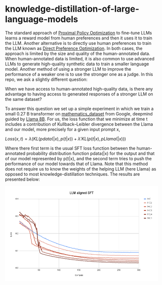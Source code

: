 # knowledge-distillation-of-large-language-models

The standard approach of  [Proximal Policy Optimization](https://arxiv.org/pdf/1707.06347) to fine-tune LLMs learns a reward model from human preferences and then it uses it to train the LLM. Another alternative is to directly use human preferences to train the LLM known as [Direct Preference Optimization](https://arxiv.org/pdf/2305.18290). In both cases, the approach is limited by the size and quality of the human-annotated data. When human-annotated data is limited, it is also common to use advanced LLMs to generate high-quality synthetic data to train a smaller language model. Another method of using a stronger LLM to improve the performance of a weaker one is to use the stronger one as a judge. In this repo, we ask a slightly different question:

When we have access to human-annotated high-quality data, is there any advantage to having access to generated responses of a stronger LLM on the same dataset?

To answer this question we set up a simple experiment in which we train a small 0.27 B transformer on [mathematics_dataset](https://arxiv.org/pdf/1904.01557) from Google, deepmind guided by [Llama 8B](https://ai.meta.com/blog/meta-llama-3/). For us, the loss function that we minimize at time t includes a contribution of Kullback–Leibler divergence between the Llama and our model, more precisely for a given input prompt x,

$Loss(x,t) = \lambda( KL(pdata(|x), p(t|x))+\lambda' KL(p(t|x),pLlama(|x)))$

Where there first term is the usual SFT loss function between the human-annotated probability distribution function pdata(|x) for the output and that of our model represented by p(t|x), and the second term tries to push the performance of our model towards that of Llama. Note that this method does not require us to know the weights of the helping LLM (here Llama) as opposed to most knowledge-distillation techniques. The results are presented below:

<center>
<img alt="fig1" width="800px" src="LLM aligned SFT.png">
</center>
